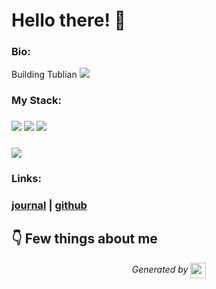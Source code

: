 
# Hello there! 👋


### Bio:

Building Tublian <a href="https://www.tublian.com/profile/nraychaudhuri?ss=true"><img src="https://br947mb2rl.execute-api.us-east-1.amazonaws.com/dev/ft/profile/streetcred/badge/nraychaudhuri?type=without_score"></a>
            

### My Stack:

### <img src="https://br947mb2rl.execute-api.us-east-1.amazonaws.com/dev/ft/profile/streetcred/github/tag/FP"/> <img src="https://br947mb2rl.execute-api.us-east-1.amazonaws.com/dev/ft/profile/streetcred/github/tag/Scala"/> <img src="https://br947mb2rl.execute-api.us-east-1.amazonaws.com/dev/ft/profile/streetcred/github/tag/Ruby"/>

### <img src="https://br947mb2rl.execute-api.us-east-1.amazonaws.com/dev/ft/profile/streetcred/github/tag/JavaScript"/>

### 

### Links:

### <a href="https://www.tublian.com/profile/nraychaudhuri">journal</a> | <a href="https://www.github.com/nraychaudhuri">github</a>


## 👇 Few things about me


<div>

            
</div>




<p align="center">
<i>Generated by <a href="https://www.tublian.com/"><img src="https://tublian-newsletter-assets.s3.amazonaws.com/just-logo.png" width="25" style="vertical-align: middle"/></i>
</p>
